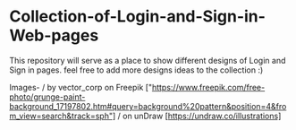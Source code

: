 # Collection-of-Login-and-Sign-in-Web-pages
This repository will serve as a place to show different designs of Login and Sign in pages. feel free to add more designs ideas to the collection :)

Images-
/ by vector_corp on Freepik ["https://www.freepik.com/free-photo/grunge-paint-background_17197802.htm#query=background%20pattern&position=4&from_view=search&track=sph"]
/ on unDraw [https://undraw.co/illustrations]
